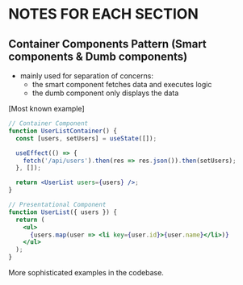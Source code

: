 # NOTES FOR EACH SECTION

## Container Components Pattern (Smart components & Dumb components)

- mainly used for separation of concerns: 
    - the smart component fetches data and executes logic
    - the dumb component only displays the data

[Most known example]
```jsx
// Container Component
function UserListContainer() {
  const [users, setUsers] = useState([]);

  useEffect(() => {
    fetch('/api/users').then(res => res.json()).then(setUsers);
  }, []);

  return <UserList users={users} />;
}

// Presentational Component
function UserList({ users }) {
  return (
    <ul>
      {users.map(user => <li key={user.id}>{user.name}</li>)}
    </ul>
  );
}
```

More sophisticated examples in the codebase.